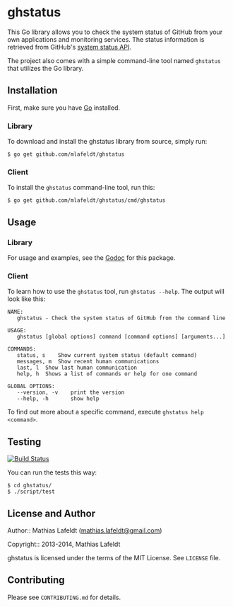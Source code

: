 # ghstatus

This Go library allows you to check the system status of GitHub from your own
applications and monitoring services. The status information is retrieved from
GitHub's [system status API].

The project also comes with a simple command-line tool named `ghstatus` that
utilizes the Go library.

## Installation

First, make sure you have [Go] installed.

### Library

To download and install the ghstatus library from source, simply run:

    $ go get github.com/mlafeldt/ghstatus

### Client

To install the `ghstatus` command-line tool, run this:

    $ go get github.com/mlafeldt/ghstatus/cmd/ghstatus

## Usage

### Library

For usage and examples, see the [Godoc] for this package.

### Client

To learn how to use the `ghstatus` tool, run `ghstatus --help`. The output will
look like this:

```
NAME:
   ghstatus - Check the system status of GitHub from the command line

USAGE:
   ghstatus [global options] command [command options] [arguments...]

COMMANDS:
   status, s	Show current system status (default command)
   messages, m	Show recent human communications
   last, l	Show last human communication
   help, h	Shows a list of commands or help for one command

GLOBAL OPTIONS:
   --version, -v	print the version
   --help, -h		show help
```

To find out more about a specific command, execute `ghstatus help <command>`.

## Testing

[![Build Status](https://travis-ci.org/mlafeldt/ghstatus.svg?branch=master)](https://travis-ci.org/mlafeldt/ghstatus)

You can run the tests this way:

    $ cd ghstatus/
    $ ./script/test

## License and Author

Author:: Mathias Lafeldt (<mathias.lafeldt@gmail.com>)

Copyright:: 2013-2014, Mathias Lafeldt

ghstatus is licensed under the terms of the MIT License. See `LICENSE` file.

## Contributing

Please see `CONTRIBUTING.md` for details.


[Go]: http://golang.org/doc/install
[Godoc]: http://godoc.org/github.com/mlafeldt/ghstatus
[system status API]: https://status.github.com/api
